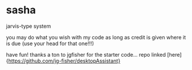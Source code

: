 # sasha
jarvis-type system

you may do what you wish with my code as long as credit is given where it is due (use your head for that one!!!) 


have fun!
 thanks a ton to jgfisher for the starter code... repo linked [here]{https://github.com/jg-fisher/desktopAssistant}
